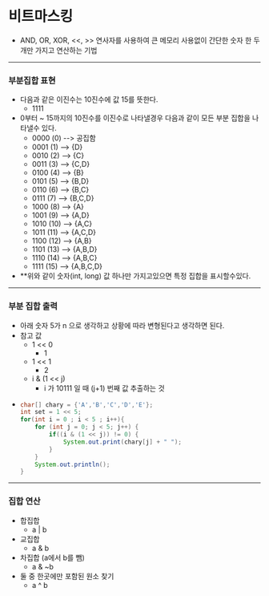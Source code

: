 # 비트마스킹
* AND, OR, XOR, <<, >> 연사자를 사용하여 큰 메모리 사용없이 간단한 숫자 한 두개만 가지고 연산하는 기법
---
### 부분집합 표현
* 다음과 같은 이진수는 10진수에 값 15를 뜻한다.
  * 1111
* 0부터 ~ 15까지의 10진수를 이진수로 나타낼경우 다음과 같이 모든 부분 집합을 나타낼수 있다.
  * 0000 (0) --> 공집함
  * 0001 (1) --> {D}
  * 0010 (2) --> {C}
  * 0011 (3) --> {C,D}
  * 0100 (4) --> {B}
  * 0101 (5) --> {B,D}
  * 0110 (6) --> {B,C}
  * 0111 (7) --> {B,C,D}
  * 1000 (8) --> {A}
  * 1001 (9) --> {A,D}
  * 1010 (10) --> {A,C}
  * 1011 (11) --> {A,C,D}
  * 1100 (12) --> {A,B}
  * 1101 (13) --> {A,B,D}
  * 1110 (14) --> {A,B,C}
  * 1111 (15) --> {A,B,C,D}
* **위와 같이 숫자(int, long) 값 하나만 가지고있으면 특정 집합을 표시할수있다.
---
### 부분 집합 출력
* 아래 숫자 5가 n 으로 생각하고 상황에 따라 변형된다고 생각하면 된다.
* 참고 값
  * 1 << 0
    * 1
  * 1 << 1
    * 2
  * i & (1 << j)
    * i 가 10111 일 때 (j+1) 번째 값 추출하는 것
* ```java
  char[] chary = {'A','B','C','D','E'};
  int set = 1 << 5;
  for(int i = 0 ; i < 5 ; i++){
      for (int j = 0; j < 5; j++) {
          if((i & (1 << j)) != 0) {
              System.out.print(chary[j] + " ");
          }
      }
      System.out.println();
  }
---
### 집합 연산
* 합집합
  * a | b
* 교집합
  * a & b
* 차집합 (a에서 b를 뺌)
  * a & ~b
* 둘 중 한곳에만 포함된 원소 찾기
  * a ^ b
